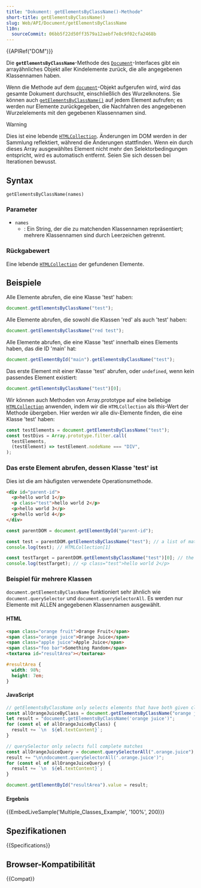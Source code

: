 ```yaml
---
title: "Dokument: getElementsByClassName()-Methode"
short-title: getElementsByClassName()
slug: Web/API/Document/getElementsByClassName
l10n:
  sourceCommit: 06bb5f22d50ff3579a12aebf7e8c9f02cfa2468b
---
```


{{APIRef("DOM")}}

Die **`getElementsByClassName`**-Methode des
[`Document`](/de/docs/Web/API/Document)-Interfaces gibt ein arrayähnliches Objekt
aller Kindelemente zurück, die alle angegebenen Klassennamen haben.

Wenn die Methode auf dem [`document`](/de/docs/Web/API/Document)-Objekt aufgerufen wird, wird das gesamte Dokument durchsucht, einschließlich des Wurzelknotens. Sie können auch [`getElementsByClassName()`](/de/docs/Web/API/Element/getElementsByClassName) auf jedem Element aufrufen; es werden nur Elemente zurückgegeben, die Nachfahren des angegebenen Wurzelelements mit den gegebenen Klassennamen sind.

> [!WARNING]
> Dies ist eine lebende [`HTMLCollection`](/de/docs/Web/API/HTMLCollection). Änderungen im DOM werden
> in der Sammlung reflektiert, während die Änderungen stattfinden. Wenn ein durch dieses Array ausgewähltes Element nicht mehr den Selektorbedingungen entspricht, wird es automatisch entfernt. Seien Sie sich dessen bei Iterationen bewusst.

## Syntax

```js-nolint
getElementsByClassName(names)
```

### Parameter

- `names`
  - : Ein String, der die zu matchenden Klassennamen repräsentiert; mehrere Klassennamen sind durch Leerzeichen getrennt.

### Rückgabewert

Eine lebende [`HTMLCollection`](/de/docs/Web/API/HTMLCollection) der gefundenen Elemente.

## Beispiele

Alle Elemente abrufen, die eine Klasse 'test' haben:

```js
document.getElementsByClassName("test");
```

Alle Elemente abrufen, die sowohl die Klassen 'red' als auch 'test' haben:

```js
document.getElementsByClassName("red test");
```

Alle Elemente abrufen, die eine Klasse 'test' innerhalb eines Elements haben, das die ID 'main' hat:

```js
document.getElementById("main").getElementsByClassName("test");
```

Das erste Element mit einer Klasse 'test' abrufen, oder `undefined`, wenn kein
passendes Element existiert:

```js
document.getElementsByClassName("test")[0];
```

Wir können auch Methoden von Array.prototype auf eine beliebige [`HTMLCollection`](/de/docs/Web/API/HTMLCollection) anwenden, indem wir die `HTMLCollection` als _this_-Wert der Methode übergeben. Hier
werden wir alle div-Elemente finden, die eine Klasse 'test' haben:

```js
const testElements = document.getElementsByClassName("test");
const testDivs = Array.prototype.filter.call(
  testElements,
  (testElement) => testElement.nodeName === "DIV",
);
```

### Das erste Element abrufen, dessen Klasse 'test' ist

Dies ist die am häufigsten verwendete Operationsmethode.

```html
<div id="parent-id">
  <p>hello world 1</p>
  <p class="test">hello world 2</p>
  <p>hello world 3</p>
  <p>hello world 4</p>
</div>
```

```js
const parentDOM = document.getElementById("parent-id");

const test = parentDOM.getElementsByClassName("test"); // a list of matching elements, *not* the element itself
console.log(test); // HTMLCollection[1]

const testTarget = parentDOM.getElementsByClassName("test")[0]; // the first element, as we wanted
console.log(testTarget); // <p class="test">hello world 2</p>
```

### Beispiel für mehrere Klassen

`document.getElementsByClassName` funktioniert sehr ähnlich wie
`document.querySelector` und `document.querySelectorAll`. Es werden nur
Elemente mit ALLEN angegebenen Klassennamen ausgewählt.

#### HTML

```html
<span class="orange fruit">Orange Fruit</span>
<span class="orange juice">Orange Juice</span>
<span class="apple juice">Apple Juice</span>
<span class="foo bar">Something Random</span>
<textarea id="resultArea"></textarea>
```

```css hidden
#resultArea {
  width: 98%;
  height: 7em;
}
```

#### JavaScript

```js
// getElementsByClassName only selects elements that have both given classes
const allOrangeJuiceByClass = document.getElementsByClassName("orange juice");
let result = "document.getElementsByClassName('orange juice')";
for (const el of allOrangeJuiceByClass) {
  result += `\n  ${el.textContent}`;
}

// querySelector only selects full complete matches
const allOrangeJuiceQuery = document.querySelectorAll(".orange.juice");
result += "\n\ndocument.querySelectorAll('.orange.juice')";
for (const el of allOrangeJuiceQuery) {
  result += `\n  ${el.textContent}`;
}

document.getElementById("resultArea").value = result;
```

#### Ergebnis

{{EmbedLiveSample('Multiple_Classes_Example', '100%', 200)}}

## Spezifikationen

{{Specifications}}

## Browser-Kompatibilität

{{Compat}}
